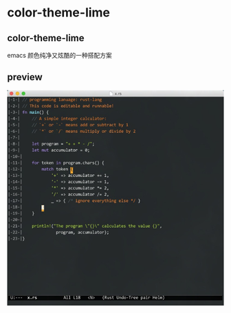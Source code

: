 # color-theme-lime

## color-theme-lime ##

emacs 颜色纯净又炫酷的一种搭配方案

## preview ##
![color-theme-lime](img/lime.png)

